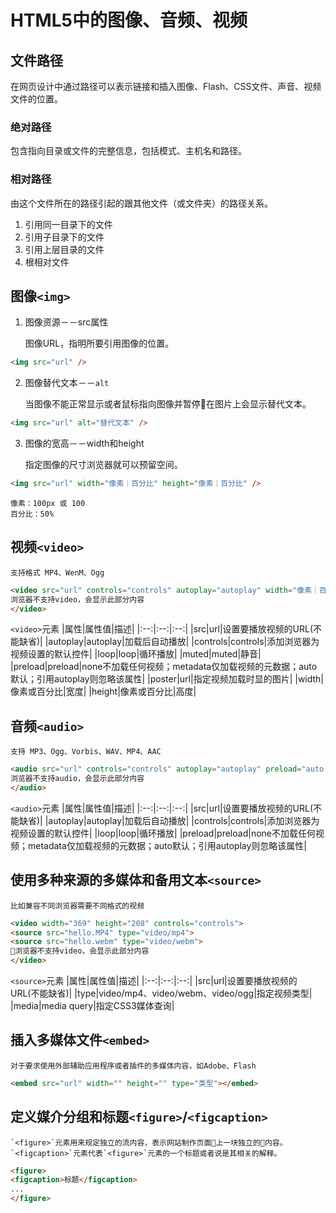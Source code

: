 # HTML5中的图像、音频、视频

## 文件路径

在网页设计中通过路径可以表示链接和插入图像、Flash、CSS文件、声音、视频文件的位置。

### 绝对路径

包含指向目录或文件的完整信息，包括模式、主机名和路径。

### 相对路径

由这个文件所在的路径引起的跟其他文件（或文件夹）的路径关系。

1. 引用同一目录下的文件
2. 引用子目录下的文件
3. 引用上层目录的文件
4. 根相对文件

## 图像`<img>`

1. 图像资源－－src属性

    图像URL，指明所要引用图像的位置。

```html
<img src="url" />
```

2. 图像替代文本－－`alt`

    当图像不能正常显示或者鼠标指向图像并暂停在图片上会显示替代文本。

```html
<img src="url" alt="替代文本" />
```

3. 图像的宽高－－width和height

    指定图像的尺寸浏览器就可以预留空间。

```html
<img src="url" width="像素｜百分比" height="像素｜百分比" />
```

    像素：100px 或 100
    百分比：50%

## 视频`<video>`

    支持格式 MP4、WenM、Ogg

```html
<video src="url" controls="controls" autoplay="autoplay" width="像素｜百分比" height="像素｜百分比" preload="auto|metadata|none" loop="loop">
浏览器不支持video，会显示此部分内容
</video>
```

`<video>`元素
|属性|属性值|描述|
|:--:|:--:|:--:|
|src|url|设置要播放视频的URL(不能缺省)|
|autoplay|autoplay|加载后自动播放|
|controls|controls|添加浏览器为视频设置的默认控件|
|loop|loop|循环播放|
|muted|muted|静音|
|preload|preload|none不加载任何视频；metadata仅加载视频的元数据；auto默认；引用autoplay则忽略该属性|
|poster|url|指定视频加载时显的图片|
|width|像素或百分比|宽度|
|height|像素或百分比|高度|

## 音频`<audio>`

    支持 MP3、Ogg、Vorbis、WAV、MP4、AAC

```html
<audio src="url" controls="controls" autoplay="autoplay" preload="auto|metadata|none" loop="loop">
浏览器不支持audio，会显示此部分内容
</audio>
```

`<audio>`元素
|属性|属性值|描述|
|:--:|:--:|:--:|
|src|url|设置要播放视频的URL(不能缺省)|
|autoplay|autoplay|加载后自动播放|
|controls|controls|添加浏览器为视频设置的默认控件|
|loop|loop|循环播放|
|preload|preload|none不加载任何视频；metadata仅加载视频的元数据；auto默认；引用autoplay则忽略该属性|


## 使用多种来源的多媒体和备用文本`<source>`

    比如兼容不同浏览器需要不同格式的视频

```html
<video width="369" height="208" controls="controls">
<source src="hello.MP4" type="video/mp4">
<source src="hello.webm" type="video/webm">
浏览器不支持video，会显示此部分内容
</video>
```

`<source>`元素
|属性|属性值|描述|
|:--:|:--:|:--:|
|src|url|设置要播放视频的URL(不能缺省)|
|type|video/mp4、video/webm、video/ogg|指定视频类型|
|media|media query|指定CSS3媒体查询|

## 插入多媒体文件`<embed>`

    对于要求使用外部辅助应用程序或者插件的多媒体内容，如Adobe、Flash

```html
<embed src="url" width="" height="" type="类型"></embed>
```

## 定义媒介分组和标题`<figure>`/`<figcaption>`

    `<figure>`元素用来规定独立的流内容，表示网站制作页面上一块独立的内容。`<figcaption>`元素代表`<figure>`元素的一个标题或者说是其相关的解释。

```html
<figure>
<figcaption>标题</figcaption>
...
</figure>
```